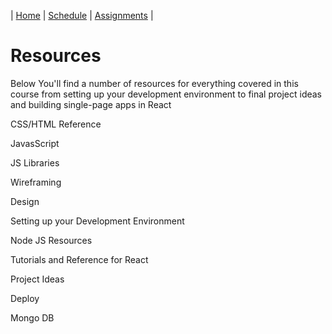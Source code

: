 | [Home](./) | [Schedule](./schedule.md) | [Assignments](./assignments.md) |

# Resources

  <p>
   Below You'll find a number of resources for everything covered in this
   course from setting up your development environment to final project
   ideas and building single-page apps in React
  </p>
  <div class="resources">
    <div class="resource-list" id="css-html">
      <p>CSS/HTML Reference</p></div>
    <div class="resource-list" id="JavaScript">
      <p>JavasScript</p></div>
    <div class="resource-list" id="JS-Libraries">
      <p>JS Libraries</p></div>
    <div class="resource-list" id="Wireframing">
     <p>Wireframing</p></div>
    <div class="resource-list" id="Design">
      <p>Design</p></div>
    <div class="resource-list" id="Development-Environment">
      <p>Setting up your Development Environment</p></div>
    <div class="resource-list" id="Node-JS">
      <p>Node JS Resources</p></div>
    <div class="resource-list" id="React">
      <p>Tutorials and Reference for React</p></div>
    <div class="resource-list" id="Project-Ideas">
      <p>Project Ideas</p></div>
    <div class="resource-list" id="Deploy">
      <p>Deploy</p></div>
    <div class="resource-list" id="MongoDB">
      <p>Mongo DB</p></div>
</div>

<script src="https://ajax.googleapis.com/ajax/libs/jquery/1.7.1/jquery.min.js"></script>
<script src="js/papaparse.js"></script>
<script>
  getResources();
  async function getResources() {
    //get resources List
  response = await fetch("data/student-resources.csv");
  const data = await response.text();
  const jsonData = Papa.parse(data).data.slice(1);
  console.log(jsonData);
  //for each data item
  jsonData.forEach((item) => {
    //make a div
    var div = document.createElement("div");
    //add a class to that div
    div.classList.add("resource-item");
    var p = document.createElement("p");
    p.innerHTML = item[1];
    var resourceKind = item[2];
    console.log(resourceKind);
    div.classList.add("resource-link");
    var link = document.createElement("a");
    link.href = item[3];
    link.innerHTML = item[0];
    div.appendChild(link);
    div.appendChild(p);
    if(resourceKind=="JavaScript") {
      var anchor = document.getElementById("JavaScript");
      anchor.appendChild(div);
    } else if (resourceKind=="JS-Libraries") {
      var anchor = document.getElementById("JS-Libraries");
      anchor.appendChild(div);
    } else if (resourceKind=="Wireframing") {
      var anchor = document.getElementById("Wireframing");
      anchor.appendChild(div);
    } else if (resourceKind=="Design") {
      var anchor = document.getElementById("Design");
      anchor.appendChild(div);
    } else if (resourceKind=="Development-Environment") {
      var anchor = document.getElementById("Development-Environment");
      anchor.appendChild(div);
    } else if (resourceKind=="Node-JS") {
      var anchor = document.getElementById("Node-JS");
      anchor.appendChild(div);
    } else if (resourceKind=="React") {
      var anchor = document.getElementById("React");
      anchor.appendChild(div);
    } else if (resourceKind=="Project-Ideas") {
      var anchor = document.getElementById("Project-Ideas");
      anchor.appendChild(div);
    } else if (resourceKind=="Deploy") {
      var anchor = document.getElementById("Deploy");
      anchor.appendChild(div);
    } else if (resourceKind=="MongoDB") {
      var anchor = document.getElementById("MongoDB");
      anchor.appendChild(div);
    } else if (resourceKind=="css-html") {
      var anchor = document.getElementById("css-html");
      anchor.appendChild(div);
    } else {
      console.log("error, your resource name could not be found");
    }
  
  });
}
</script>
